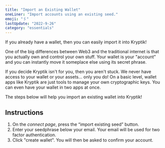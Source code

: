 ```yaml
---
title: "Import an Existing Wallet"
oneLiner: "Import accounts using an existing seed."
emoji: "🖇"
lastUpdate: "2022-9-26"
category: "essentials"
---
```


If you already have a wallet, then you can easily import it into Kryptik!

One of the big differences between Web3 and the traditional internet is that you actually own and control your own stuff. Your wallet is your "account" and you can instantly move it someplace else using its secret phrase.

If you decide Kryptik isn't for you, then you aren't stuck. We never have access to your wallet or your assets... only you do! On a basic level, wallet apps like Kryptik are just tools to manage your own cryptographic keys. You can even have your wallet in two apps at once.

The steps below will help you import an existing wallet into Kryptik!

## Instructions

1. On the _connect page_, press the “import existing seed” button.
2. Enter your seedphrase below your email. Your email will be used for two factor authentication.
3. Click "create wallet". You will then be asked to confirm your account.
